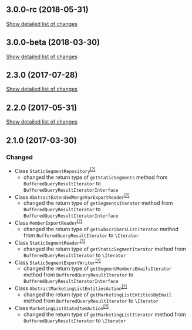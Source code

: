 ## 3.0.0-rc (2018-05-31)
[Show detailed list of changes](incompatibilities-3-0-rc.md)

## 3.0.0-beta (2018-03-30)
[Show detailed list of changes](incompatibilities-3-0-beta.md)

## 2.3.0 (2017-07-28)
[Show detailed list of changes](incompatibilities-2-3.md)

## 2.2.0 (2017-05-31)
[Show detailed list of changes](incompatibilities-2-2.md)

## 2.1.0 (2017-03-30)
### Changed
- Class `StaticSegmentRepository`<sup>[[?]](https://github.com/oroinc/OroCRMMailChimpBundle/tree/2.1.0/Entity/Repository/StaticSegmentRepository.php "Oro\Bundle\MailChimpBundle\Entity\Repository\StaticSegmentRepository")</sup>
    - changed the return type of `getStaticSegments` method from `BufferedQueryResultIterator` to `BufferedQueryResultIteratorInterface`
- Class `AbstractExtendedMergeVarExportReader`<sup>[[?]](https://github.com/oroinc/OroCRMMailChimpBundle/tree/2.1.0/ImportExport/Reader/AbstractExtendedMergeVarExportReader.php "Oro\Bundle\MailChimpBundle\ImportExport\Reader\AbstractExtendedMergeVarExportReader")</sup>
    - changed the return type of `getSegmentsIterator` method from `BufferedQueryResultIterator` to `BufferedQueryResultIteratorInterface`
- Class `MemberExportReader`<sup>[[?]](https://github.com/oroinc/OroCRMMailChimpBundle/tree/2.1.0/ImportExport/Reader/MemberExportReader.php "Oro\Bundle\MailChimpBundle\ImportExport\Reader\MemberExportReader")</sup>
    - changed the return type of `getSubscribersListIterator` method from `BufferedQueryResultIterator` to `\Iterator`
- Class `StaticSegmentReader`<sup>[[?]](https://github.com/oroinc/OroCRMMailChimpBundle/tree/2.1.0/ImportExport/Reader/StaticSegmentReader.php "Oro\Bundle\MailChimpBundle\ImportExport\Reader\StaticSegmentReader")</sup>
    - changed the return type of `getStaticSegmentIterator` method from `BufferedQueryResultIterator` to `\Iterator`
- Class `StaticSegmentExportWriter`<sup>[[?]](https://github.com/oroinc/OroCRMMailChimpBundle/tree/2.1.0/ImportExport/Writer/StaticSegmentExportWriter.php "Oro\Bundle\MailChimpBundle\ImportExport\Writer\StaticSegmentExportWriter")</sup>
    - changed the return type of `getSegmentMembersEmailsIterator` method from `BufferedQueryResultIterator` to `BufferedQueryResultIteratorInterface`
- Class `AbstractMarketingListEntitiesAction`<sup>[[?]](https://github.com/oroinc/OroCRMMailChimpBundle/tree/2.1.0/Model/Action/AbstractMarketingListEntitiesAction.php "Oro\Bundle\MailChimpBundle\Model\Action\AbstractMarketingListEntitiesAction")</sup>
    - changed the return type of `getMarketingListEntitiesByEmail` method from `BufferedQueryResultIterator` to `\Iterator`
- Class `MarketingListStateItemAction`<sup>[[?]](https://github.com/oroinc/OroCRMMailChimpBundle/tree/2.1.0/Model/Action/MarketingListStateItemAction.php "Oro\Bundle\MailChimpBundle\Model\Action\MarketingListStateItemAction")</sup>
    - changed the return type of `getMarketingListIterator` method from `BufferedQueryResultIterator` to `\Iterator`
